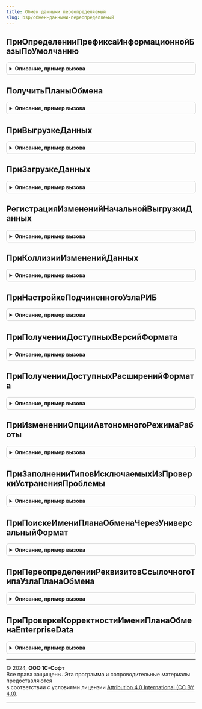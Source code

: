 ```yaml
---
title: Обмен данными переопределяемый
slug: bsp/обмен-данными-переопределяемый
---
```



## ПриОпределенииПрефиксаИнформационнойБазыПоУмолчанию
<details style="margin: 1em 0; padding: 0.5em; border: 1px solid #ccc; border-radius: 6px;">

<summary style="font-weight: bold; cursor: pointer;">Описание, пример вызова</summary>

```bsl

// Определяет префикс кодов и номеров объектов информационной базы по умолчанию.
//
// Параметры:
//  Префикс - Строка, 2 - префикс кодов и номеров объектов информационной базы по умолчанию.
//
Процедура ПриОпределенииПрефиксаИнформационнойБазыПоУмолчанию(Префикс) Экспорт
```

Пример вызова
```bsl
ОбменДаннымиПереопределяемый.ПриОпределенииПрефиксаИнформационнойБазыПоУмолчанию(Префикс) 
```
</details>

## ПолучитьПланыОбмена
<details style="margin: 1em 0; padding: 0.5em; border: 1px solid #ccc; border-radius: 6px;">

<summary style="font-weight: bold; cursor: pointer;">Описание, пример вызова</summary>

```bsl

// Определяет список планов обмена, которые используют функционал подсистемы обмена данными.
//
// Параметры:
//  ПланыОбменаПодсистемы - Массив из ОбъектМетаданныхПланОбмена - массив планов обмена конфигурации,
//                          которые используют функционал подсистемы обмена данными.
//                          Элементами массива являются объекты метаданных планов обмена.
//
// Пример:
//   ПланыОбменаПодсистемы.Добавить(Метаданные.ПланыОбмена.ОбменБезИспользованияПравилКонвертации);
//   ПланыОбменаПодсистемы.Добавить(Метаданные.ПланыОбмена.ОбменСБиблиотекойСтандартныхПодсистем);
//   ПланыОбменаПодсистемы.Добавить(Метаданные.ПланыОбмена.РаспределеннаяИнформационнаяБаза);
//
Процедура ПолучитьПланыОбмена(ПланыОбменаПодсистемы) Экспорт
```

Пример вызова
```bsl
ОбменДаннымиПереопределяемый.ПолучитьПланыОбмена(ПланыОбменаПодсистемы) 
```
</details>

## ПриВыгрузкеДанных
<details style="margin: 1em 0; padding: 0.5em; border: 1px solid #ccc; border-radius: 6px;">

<summary style="font-weight: bold; cursor: pointer;">Описание, пример вызова</summary>

```bsl

// Обработчик при выгрузке данных.
// Используется для переопределения стандартной обработки выгрузки данных.
// В данном обработчике должна быть реализована логика выгрузки данных:
// выборка данных для выгрузки, сериализация данных в файл сообщения или сериализация данных в поток.
// После выполнения обработчика выгруженные данные будут отправлены получателю подсистемой обмена данными.
// Формат сообщения для выгрузки может быть произвольным.
// В случае ошибок при отправке данных следует прерывать выполнение обработчика
// методом ВызватьИсключение с описанием ошибки.
//
// Параметры:
//
//  СтандартнаяОбработка - Булево - в данный параметр передается признак выполнения стандартной (системной) обработки
//                                 события.
//   Если в теле процедуры-обработчика установить данному параметру значение Ложь, стандартная
//   обработка события производиться не будет. Отказ от стандартной обработки не отменяет действие.
//   Значение по умолчанию - Истина.
//
//  Получатель - ПланОбменаСсылка - узел плана обмена, для которого выполняется выгрузка данных.
//
//  ИмяФайлаСообщения - Строка - имя файла, в который необходимо выполнить выгрузку данных.
//   Если этот параметр заполнен, то система ожидает,
//   что данные будут выгружены в файл. После выгрузки система выполнит отправку данных из этого файла.
//   Если параметр пустой, то система ожидает, что данные будут выгружены в параметр ДанныеСообщения.
//
//  ДанныеСообщения - Произвольный - если параметр ИмяФайлаСообщения пустой,
//   то система ожидает, что данные будут выгружены в этот параметр.
//
//  КоличествоЭлементовВТранзакции - Число - определяет максимальное число элементов данных,
//   которые помещаются в сообщение в рамках одной транзакции базы данных.
//   При необходимости в обработчике следует реализовать логику
//   установки транзакционных блокировок на выгружаемые данные.
//   Значение параметра задается в настройках подсистемы обмена данными.
//
//  ИмяСобытияЖурналаРегистрации - Строка - имя события журнала регистрации текущего сеанса обмена данными.
//   Используется для записи в журнал регистрации данных (ошибок, предупреждений, информации) с заданным именем события.
//   Соответствует параметру ИмяСобытия метода глобального контекста ЗаписьЖурналаРегистрации.
//
//  КоличествоОтправленныхОбъектов - Число - счетчик отправленных объектов.
//   Используется для определения количества отправленных объектов
//   для последующей фиксации в протоколе обмена.
//
Процедура ПриВыгрузкеДанных(СтандартнаяОбработка, Экспорт
```

Пример вызова
```bsl
ОбменДаннымиПереопределяемый.ПриВыгрузкеДанных(СтандартнаяОбработка, );
```
</details>

## ПриЗагрузкеДанных
<details style="margin: 1em 0; padding: 0.5em; border: 1px solid #ccc; border-radius: 6px;">

<summary style="font-weight: bold; cursor: pointer;">Описание, пример вызова</summary>

```bsl

// Обработчик при загрузке данных.
// Используется для переопределения стандартной обработки загрузки данных.
// В данном обработчике должна быть реализована логика загрузки данных:
// необходимые проверки перед загрузкой данных, сериализация данных из файла сообщения или сериализация данных из
// потока.
// Формат сообщения для загрузки может быть произвольным.
// В случае ошибок при получении данных следует прерывать выполнение обработчика
// методом ВызватьИсключение с описанием ошибки.
//
// Параметры:
//
//  СтандартнаяОбработка - Булево - в данный параметр передается признак выполнения
//   стандартной (системной) обработки события.
//   Если в теле процедуры-обработчика установить данному параметру значение Ложь,
//   стандартная обработка события производиться не будет.
//   Отказ от стандартной обработки не отменяет действие.
//   Значение по умолчанию: Истина.
//
//  Отправитель - ПланОбменаСсылка - узел плана обмена, для которого выполняется загрузка данных.
//
//  ИмяФайлаСообщения - Строка - имя файла, из которого требуется выполнить загрузку данных.
//   Если параметр не заполнен, то данные для загрузки передаются через параметр ДанныеСообщения.
//
//  ДанныеСообщения - Произвольный - параметр содержит данные, которые необходимо загрузить.
//   Если параметр ИмяФайлаСообщения пустой,
//   то данные для загрузки передаются через этот параметр.
//
//  КоличествоЭлементовВТранзакции - Число - определяет максимальное число элементов данных,
//   которые читаются из сообщения и записываются в базу данных в рамках одной транзакции.
//   При необходимости в обработчике следует реализовать логику записи данных в транзакции.
//   Значение параметра задается в настройках подсистемы обмена данными.
//
//  ИмяСобытияЖурналаРегистрации - Строка - имя события журнала регистрации текущего сеанса обмена данными.
//   Используется для записи в журнал регистрации данных (ошибок, предупреждений, информации) с заданным именем события.
//   Соответствует параметру ИмяСобытия метода глобального контекста ЗаписьЖурналаРегистрации.
//
//  КоличествоПолученныхОбъектов - Число -счетчик полученных объектов.
//   Используется для определения количества загруженных объектов
//   для последующей фиксации в протоколе обмена.
//
Процедура ПриЗагрузкеДанных(СтандартнаяОбработка, Экспорт
```

Пример вызова
```bsl
ОбменДаннымиПереопределяемый.ПриЗагрузкеДанных(СтандартнаяОбработка, );
```
</details>

## РегистрацияИзмененийНачальнойВыгрузкиДанных
<details style="margin: 1em 0; padding: 0.5em; border: 1px solid #ccc; border-radius: 6px;">

<summary style="font-weight: bold; cursor: pointer;">Описание, пример вызова</summary>

```bsl

// Обработчик регистрации изменений для начальной выгрузки данных.
// Используется для переопределения стандартной обработки регистрации изменений.
// При стандартной обработке будут зарегистрированы изменения всех данных из состава плана обмена.
// Если для плана обмена предусмотрены фильтры ограничения миграции данных,
// то использование этого обработчика позволит повысить производительность начальной выгрузки данных.
// В обработчике следует реализовать регистрацию изменений с учетом фильтров ограничения миграции данных.
// Если для плана обмена используются ограничения миграции по дате или по дате и организациям,
// то можно воспользоваться универсальной процедурой
// ОбменДаннымиСервер.ЗарегистрироватьДанныеПоДатеНачалаВыгрузкиИОрганизациям.
// Обработчик используется только для универсального обмена данными с использованием правил обмена
// и для универсального обмена данными без правил обмена и не используется для обменов в РИБ.
// Использование обработчика позволяет повысить производительность
// начальной выгрузки данных в среднем в 2-4 раза.
//
// Параметры:
//
//   Получатель - ПланОбменаСсылка - узел плана обмена, в который требуется выгрузить данные.
//   СтандартнаяОбработка - Булево - в данный параметр передается признак выполнения стандартной
//                          (системной) обработки события.
//                          Если в теле процедуры-обработчика установить данному параметру значение Ложь,
//                          стандартная обработка события производиться не будет.
//                          Отказ от стандартной обработки не отменяет действие.
//                          Значение по умолчанию - Истина.
//   Отбор - Массив из ОбъектМетаданных
//         - ОбъектМетаданных - определяет отбор по объектам метаданных,
//           для которых следует выполнить регистрацию изменений.
//
Процедура РегистрацияИзмененийНачальнойВыгрузкиДанных(Знач Получатель, СтандартнаяОбработка, Отбор) Экспорт
```

Пример вызова
```bsl
ОбменДаннымиПереопределяемый.РегистрацияИзмененийНачальнойВыгрузкиДанных(Получатель, СтандартнаяОбработка, Отбор) 
```
</details>

## ПриКоллизииИзмененийДанных
<details style="margin: 1em 0; padding: 0.5em; border: 1px solid #ccc; border-radius: 6px;">

<summary style="font-weight: bold; cursor: pointer;">Описание, пример вызова</summary>

```bsl

// Обработчик при коллизии изменений данных.
// Событие возникает при получении данных, если в текущей информационной базе изменен тот же объект,
// что получен из сообщения обмена и эти объекты различаются.
// Используется для переопределения стандартной обработки коллизий изменений данных.
// Стандартная обработка коллизий предполагает получение изменений от главного узла
// и игнорирование изменений, полученных от подчиненного узла.
// В данном обработчике должен быть переопределен параметр ПолучениеЭлемента,
// если требуется изменить поведение по умолчанию.
// В данном обработчике можно задать поведение системы при возникновении коллизии изменений данных в разрезе данных,
// в разрезе свойств данных, в разрезе отправителей или для всей информационной базы в целом, или для всех данных в
// целом.
// Обработчик вызывается как в обмене в распределенной информационной базе (РИБ),
// так и во всех остальных обменах, в том числе в обменах по правилам обмена.
//
// Параметры:
//  ЭлементДанных - Произвольный - элемент данных, прочитанный из сообщения обмена данными.
//                  Элементами данных могут быть КонстантаМенеджерЗначения.<Имя константы>,
//                  объекты базы данных (кроме объекта "Удаление объекта"), наборы записей регистров,
//                  последовательностей или перерасчетов.
//
//  ПолучениеЭлемента - ПолучениеЭлементаДанных - определяет, будет ли прочитанный элемент данных записан в базу данных
//                                               или нет в случае коллизии.
//   При вызове обработчика параметр имеет значение Авто, что означает действия по умолчанию
//   (принимать от главного, игнорировать от подчиненного).
//   Значение данного параметра может быть переопределено в обработчике.
//
//  Отправитель - ПланОбменаСсылка - узел плана обмена, от имени которого выполняется получение данных.
//
//  ПолучениеОтГлавного - Булево -  в распределенной информационной базе обозначает признак получения данных от главного
//                                узла.
//   Истина - выполняется получение данных от главного узла, Ложь - от подчиненного.
//   В обменах по правилам обмена принимает значение Истина - если в правилах обмена приоритет объекта
//   при коллизии установлен в значение "Выше" (значение по умолчанию) или не указан;
//   Ложь - если в правилах обмена приоритет объекта при коллизии установлен в значение "Ниже" или "Совпадает".
//   Во всех остальных типах обмена данными параметр принимает значение Истина.
//
Процедура ПриКоллизииИзмененийДанных(Знач ЭлементДанных, ПолучениеЭлемента, Знач Отправитель, Знач ПолучениеОтГлавного) Экспорт
```

Пример вызова
```bsl
ОбменДаннымиПереопределяемый.ПриКоллизииИзмененийДанных(ЭлементДанных, ПолучениеЭлемента, Отправитель, ПолучениеОтГлавного) 
```
</details>

## ПриНастройкеПодчиненногоУзлаРИБ
<details style="margin: 1em 0; padding: 0.5em; border: 1px solid #ccc; border-radius: 6px;">

<summary style="font-weight: bold; cursor: pointer;">Описание, пример вызова</summary>

```bsl

// Обработчик начальной настройки ИБ после создания узла РИБ.
// Вызывается в момент первого запуска подчиненного узла РИБ (в том числе АРМ).
//
Процедура ПриНастройкеПодчиненногоУзлаРИБ() Экспорт
```

Пример вызова
```bsl
ОбменДаннымиПереопределяемый.ПриНастройкеПодчиненногоУзлаРИБ() 
```
</details>

## ПриПолученииДоступныхВерсийФормата
<details style="margin: 1em 0; padding: 0.5em; border: 1px solid #ccc; border-radius: 6px;">

<summary style="font-weight: bold; cursor: pointer;">Описание, пример вызова</summary>

```bsl

// Получает доступные для использования версии универсального формата EnterpriseData.
//
// Параметры:
//   ВерсииФормата - Соответствие - соответствие номера версии формата,
//                   общему модулю, в котором находятся обработчики выгрузки/загрузки для данной версии.
//
// Пример:
//   ВерсииФормата.Вставить("1.2", <ИмяОбщегоМодуляСПравиламиКонвертации>);
//
Процедура ПриПолученииДоступныхВерсийФормата(ВерсииФормата) Экспорт
```

Пример вызова
```bsl
ОбменДаннымиПереопределяемый.ПриПолученииДоступныхВерсийФормата(ВерсииФормата) 
```
</details>

## ПриПолученииДоступныхРасширенийФормата
<details style="margin: 1em 0; padding: 0.5em; border: 1px solid #ccc; border-radius: 6px;">

<summary style="font-weight: bold; cursor: pointer;">Описание, пример вызова</summary>

```bsl

// Получает доступные для использования расширения универсального формата EnterpriseData.
//
// Параметры:
//   РасширенияФормата - Соответствие из КлючИЗначение:
//     * Ключ - Строка - URI пространства имен схемы расширения формата.
//     * Значение - Строка - номер расширяемой версии формата.
//
Процедура ПриПолученииДоступныхРасширенийФормата(РасширенияФормата) Экспорт
```

Пример вызова
```bsl
ОбменДаннымиПереопределяемый.ПриПолученииДоступныхРасширенийФормата(РасширенияФормата) 
```
</details>

## ПриИзмененииОпцииАвтономногоРежимаРаботы
<details style="margin: 1em 0; padding: 0.5em; border: 1px solid #ccc; border-radius: 6px;">

<summary style="font-weight: bold; cursor: pointer;">Описание, пример вызова</summary>

```bsl

// Вызывается в событии ПриЗаписи константы ЭтоАвтономноеРабочееМесто.
// Позволяет переопределить стандартную обработку при изменении значения.
//
// Параметры:
//   ПредыдущееЗначение - Булево - значение константы ЭтоАвтономноеРабочееМесто до изменения.
//   НовоеТекущее - Булево - записываемое значение константы ЭтоАвтономноеРабочееМесто до изменения.
//   СтандартнаяОбработка - Булево - отключение стандартного поведения системы при записи константы
//                                   (значение по-умолчанию Истина).
//
Процедура ПриИзмененииОпцииАвтономногоРежимаРаботы(ПредыдущееЗначение, НовоеТекущее, СтандартнаяОбработка) Экспорт
```

Пример вызова
```bsl
ОбменДаннымиПереопределяемый.ПриИзмененииОпцииАвтономногоРежимаРаботы(ПредыдущееЗначение, НовоеТекущее, СтандартнаяОбработка) 
```
</details>

## ПриЗаполненииТиповИсключаемыхИзПроверкиУстраненияПроблемы
<details style="margin: 1em 0; padding: 0.5em; border: 1px solid #ccc; border-radius: 6px;">

<summary style="font-weight: bold; cursor: pointer;">Описание, пример вызова</summary>

```bsl

// Заполняет массив типов, исключаемых из проверки устранения проблемы
// (см. РегистрыСведений.РезультатыОбменаДанными.ЗарегистрироватьУстранениеПроблемы).
//
// Параметры:
//  Типы - Массив из ОбъектМетаданных
//
Процедура ПриЗаполненииТиповИсключаемыхИзПроверкиУстраненияПроблемы(Типы) Экспорт
```

Пример вызова
```bsl
ОбменДаннымиПереопределяемый.ПриЗаполненииТиповИсключаемыхИзПроверкиУстраненияПроблемы(Типы) 
```
</details>

## ПриПоискеИмениПланаОбменаЧерезУниверсальныйФормат
<details style="margin: 1em 0; padding: 0.5em; border: 1px solid #ccc; border-radius: 6px;">

<summary style="font-weight: bold; cursor: pointer;">Описание, пример вызова</summary>

```bsl

// Вызывается в функции ОбменДаннымиСервер.НайтиИмяПланаОбменаЧерезУниверсальныйФормат
// Позволяет переопределить имя плана обмена, которое будет использоваться при обмене с корреспондирующее базой.
// Только для обмена через EnterpriseData
//
// Параметры:
//   ИмяПланаОбмена - Строка - имя плана обмена корреспондирующей базы,
//                    для которого подбираем соответствие из метаданных конфигурации.
//   ИдентификаторНастройки- Строка - идентификатор варианта настройки (ВариантНастройки), корреспондирующей базы.
//   НайденноеИмяПланаОбмена - Строка - если информационная база уже содержит план обмена с именем ИмяПланаОбмена,
//       то параметр будет равен ИмяПланаОбмена.
//       Иначе параметр будет содержать имя Глобального плана обмена.
//       Параметр может быть переопределен
//
Процедура ПриПоискеИмениПланаОбменаЧерезУниверсальныйФормат( Экспорт
```

Пример вызова
```bsl
ОбменДаннымиПереопределяемый.ПриПоискеИмениПланаОбменаЧерезУниверсальныйФормат();
```
</details>

## ПриПереопределенииРеквизитовСсылочногоТипаУзлаПланаОбмена
<details style="margin: 1em 0; padding: 0.5em; border: 1px solid #ccc; border-radius: 6px;">

<summary style="font-weight: bold; cursor: pointer;">Описание, пример вызова</summary>

```bsl

// Вызывается в Модуле ОбменДаннымиСобытия.
// Позволяет переопределить стандартную обработку РеквизитыСсылочногоТипаУзлаПланаОбмена.
//
// Параметры:
//   УзелПланаОбменаОбъект - ПланОбменаОбъект - ссылка на план обмена.
//   Результат - ТаблицаЗначений - данные заполненные в процедуре ОбменДаннымиСобытия.РеквизитыСсылочногоТипаУзлаПланаОбмена:
//      * Порядок - Число.
//      * ИмяОбъекта - Строка - полное имя объекта метаданных.
//      * ТипОбъектаСтрокой - Строка.
//      * ИмяПланаОбмена - Строка.
//      * ИмяТабличнойЧасти - Строка - имя табличной части плана обмена.
//      * РеквизитыРегистрации - Строка - ключ объектов регистрации.
//      * СтруктураРеквизитовРегистрации - Структура:
//         * Ключ - Строка - имя реквизита или имя колонки плана обмена.
//         * Значение - ЛюбаяСсылка - ссылка на регистрируемый объект
//
Процедура ПриПереопределенииРеквизитовСсылочногоТипаУзлаПланаОбмена(УзелПланаОбменаОбъект, Результат) Экспорт
```

Пример вызова
```bsl
ОбменДаннымиПереопределяемый.ПриПереопределенииРеквизитовСсылочногоТипаУзлаПланаОбмена(УзелПланаОбменаОбъект, Результат) 
```
</details>

## ПриПроверкеКорректностиИмениПланаОбменаEnterpriseData
<details style="margin: 1em 0; padding: 0.5em; border: 1px solid #ccc; border-radius: 6px;">

<summary style="font-weight: bold; cursor: pointer;">Описание, пример вызова</summary>

```bsl

// Устарела. В процедуре нет необходимости. Теперь для поиска плана обмена используется параметр Глобальный
// (см процедуру ПриПолученииНастроек в менеджере универсального плана обмена)
// Вызывается при проверке имени плана обмена универсального формата.
// Допускает настройку синхронизацию между планами обменов EnterpriseData с отличающимися имена.
//
// Параметры:
//   ИмяПланаОбмена - Строка - имя плана обмена универсального формата,
//                             для которого подбираем соответствие из метаданных конфигурации.
//   ВариантНастройки - Строка - идентификатор варианта настройки, используется для уточнения поиска.
//                               Может быть не заполнен, например, при проверке формата полученного сообщения обмена.
//   ПланОбменаРаспознан - Булево - признак того, что переданное имя плана обмена распознано и работу можно продолжить.
//
Процедура ПриПроверкеКорректностиИмениПланаОбменаEnterpriseData(ИмяПланаОбмена, ВариантНастройки, ПланОбменаРаспознан) Экспорт
```

Пример вызова
```bsl
ОбменДаннымиПереопределяемый.ПриПроверкеКорректностиИмениПланаОбменаEnterpriseData(ИмяПланаОбмена, ВариантНастройки, ПланОбменаРаспознан) 
```
</details>

---

© 2024, **ООО 1С-Софт**  
Все права защищены. Эта программа и сопроводительные материалы предоставляются  
в соответствии с условиями лицензии [Attribution 4.0 International (CC BY 4.0)](https://creativecommons.org/licenses/by/4.0/legalcode).

---

